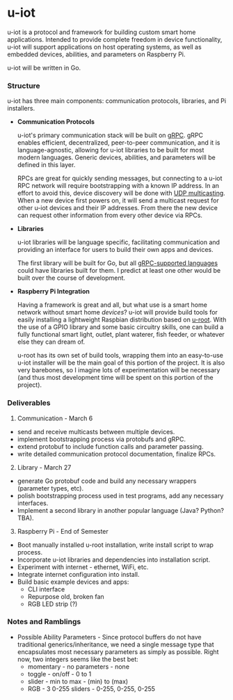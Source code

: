 # u-iot

u-iot is a protocol and framework for building custom smart home applications. Intended to provide complete freedom in device functionality, u-iot will support applications on host operating systems, as well as embedded devices, abilities, and parameters on Raspberry Pi.

u-iot will be written in Go.

### Structure

u-iot has three main components: communication protocols, libraries, and Pi installers.

* __Communication Protocols__

  u-iot's primary communication stack will be built on [gRPC](https://grpc.io/). gRPC enables efficient, decentralized, peer-to-peer communication, and it is language-agnostic, allowing for u-iot libraries to be built for most modern languages. Generic devices, abilities, and parameters will be defined in this layer.

  RPCs are great for quickly sending messages, but connecting to a u-iot RPC network will require bootstrapping with a known IP address. In an effort to avoid this, device discovery will be done with [UDP multicasting](https://en.wikipedia.org/wiki/Multicast#IP_multicast). When a new device first powers on, it will send a multicast request for other u-iot devices and their IP addresses. From there the new device can request other information from every other device via RPCs.

* __Libraries__

  u-iot libraries will be language specific, facilitating communication and providing an interface for users to build their own apps and devices.

  The first library will be built for Go, but all [gRPC-supported languages](https://grpc.io/docs/) could have libraries built for them. I predict at least one other would be built over the course of development.

* __Raspberry Pi Integration__

  Having a framework is great and all, but what use is a smart home network without smart home _devices_? u-iot will provide build tools for easily installing a lightweight Raspbian distribution based on [u-root](https://github.com/u-root/u-root). With the use of a GPIO library and some basic circuitry skills, one can build a fully functional smart light, outlet, plant waterer, fish feeder, or whatever else they can dream of.

  u-root has its own set of build tools, wrapping them into an easy-to-use u-iot installer will be the main goal of this portion of the project. It is also very barebones, so I imagine lots of experimentation will be necessary (and thus most development time will be spent on this portion of the project).

### Deliverables
1. Communication - March 6
  * send and receive multicasts between multiple devices.
  * implement bootstrapping process via protobufs and gRPC.
  * extend protobuf to include function calls and parameter passing.
  * write detailed communication protocol documentation, finalize RPCs.
2. Library - March 27
  * generate Go protobuf code and build any necessary wrappers (parameter types, etc).
  * polish bootstrapping process used in test programs, add any necessary interfaces.
  * Implement a second library in another popular language (Java? Python? TBA).
3. Raspberry Pi - End of Semester
  * Boot manually installed u-root installation, write install script to wrap process.
  * Incorporate u-iot libraries and dependencies into installation script.
  * Experiment with internet - ethernet, WiFi, etc.
  * Integrate internet configuration into install.
  * Build basic example devices and apps:
    * CLI interface
    * Repurpose old, broken fan
    * RGB LED strip (?)

### Notes and Ramblings
* Possible Ability Parameters - Since protocol buffers do not have traditional generics/inheritance, we need a single message type that encapsulates most necessary parameters as simply as possible. Right now, two integers seems like the best bet:
  * momentary - no parameters   - none
  * toggle    - on/off          - 0 to 1
  * slider    - min to max      - (min) to (max)
  * RGB       - 3 0-255 sliders - 0-255, 0-255, 0-255
